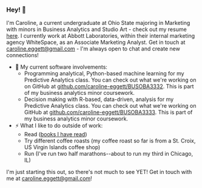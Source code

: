 ### Hey! 👋

I'm Caroline, a current undergraduate at Ohio State majoring in Marketing with minors in Business Analytics and Studio Art - check out my resume [here]('URL'). I currently work at Abbott Laboratories, within their internal marketing agency WhiteSpace, as an Associate Marketing Analyst. Get in touch at caroline.eggett@gmail.com - I'm always open to chat and create new connections!

- 🔭 My current software involvements:
    - Programming analytical, Python-based machine learning for my Predictive Analytics class.  You can check out what we're working on on GitHub at [github.com/caroline-eggett/BUSOBA3332](https://github.com/caroline-eggett/BUSOBA3332). This is part of my business analytics minor coursework. 
    - Decision making with R-based, data-driven, analysis for my Predictive Analytics class.  You can check out what we're working on GitHub at [github.com/caroline-eggett/BUSOBA3333](https://github.com/caroline-eggett/BUSOBA3333). This is part of my business analytics minor coursework. 
- ⚡ What I like to do outside of work:
    - Read ([books I have read](https://www.goodreads.com/caroline_eggett))
    - Try different coffee roasts (my coffee roast so far is from a St. Croix, US Virgin Islands coffee shop)
    - Run (I've run two half marathons--about to run my third in Chicago, IL)

I'm just starting this out, so there's not much to see YET! Get in touch with me at caroline.eggett@gmail.com! 
